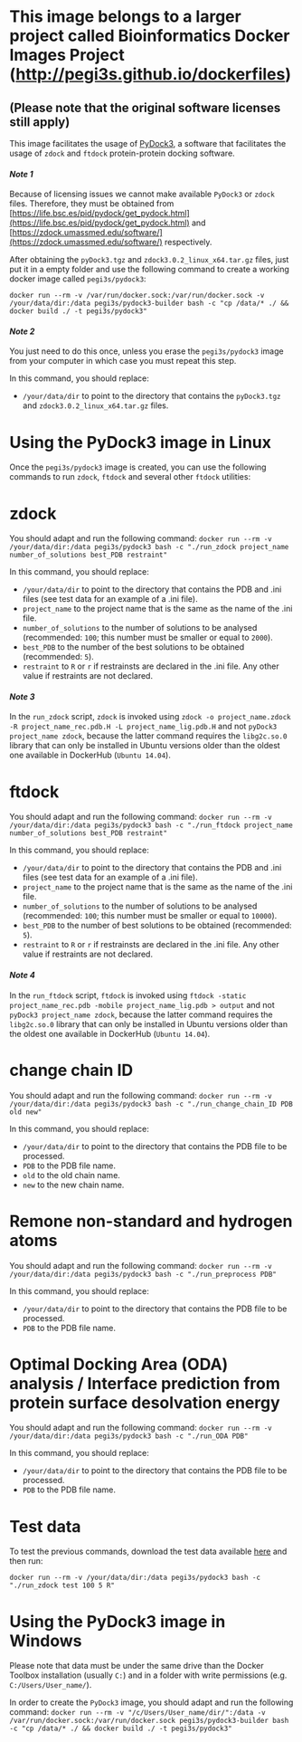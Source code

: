 # This image belongs to a larger project called Bioinformatics Docker Images Project (http://pegi3s.github.io/dockerfiles)
## (Please note that the original software licenses still apply)

This image facilitates the usage of [PyDock3](https://life.bsc.es/pid/pydock/), a software that facilitates the usage of `zdock` and `ftdock` protein-protein docking software.

#### *Note 1*

Because of licensing issues we cannot make available `PyDock3` or `zdock` files. Therefore, they must be obtained from [https://life.bsc.es/pid/pydock/get_pydock.html](https://life.bsc.es/pid/pydock/get_pydock.html) and [https://zdock.umassmed.edu/software/](https://zdock.umassmed.edu/software/) respectively.

After obtaining the `pyDock3.tgz` and `zdock3.0.2_linux_x64.tar.gz` files, just put it in a empty folder and use the following command to create a working docker image called `pegi3s/pydock3`:

`docker run --rm -v /var/run/docker.sock:/var/run/docker.sock -v /your/data/dir:/data pegi3s/pydock3-builder bash -c "cp /data/* ./ && docker build ./ -t pegi3s/pydock3"`

#### *Note 2* 

You just need to do this once, unless you erase the `pegi3s/pydock3` image from your computer in which case you must repeat this step.

In this command, you should replace:

- `/your/data/dir` to point to the directory that contains the `pyDock3.tgz` and `zdock3.0.2_linux_x64.tar.gz` files.

# Using the PyDock3 image in Linux

Once the `pegi3s/pydock3` image is created, you can use the following commands to run `zdock`, `ftdock` and several other `ftdock` utilities:

# zdock

You should adapt and run the following command: `docker run --rm -v /your/data/dir:/data pegi3s/pydock3 bash -c "./run_zdock project_name number_of_solutions best_PDB restraint"`

In this command, you should replace:

- `/your/data/dir` to point to the directory that contains the PDB and .ini files (see test data for an example of a .ini file).
- `project_name` to the project name that is the same as the name of the .ini file.
- `number_of_solutions` to the number of solutions to be analysed (recommended: `100`; this number must be smaller or equal to `2000`).
- `best_PDB` to the number of the best solutions to be obtained (recommended: `5`).
- `restraint` to `R` or `r` if restrainsts are declared in the .ini file. Any other value if restraints are not declared.

#### *Note 3*

In the `run_zdock` script, `zdock` is invoked using `zdock -o project_name.zdock -R project_name_rec.pdb.H -L project_name_lig.pdb.H` and not `pyDock3 project_name zdock`, because the latter command requires the `libg2c.so.0` library that can only be installed in Ubuntu versions older than the oldest one available in DockerHub (`Ubuntu 14.04`).

# ftdock

You should adapt and run the following command: `docker run --rm -v /your/data/dir:/data pegi3s/pydock3 bash -c "./run_ftdock project_name number_of_solutions best_PDB restraint"`

In this command, you should replace:

- `/your/data/dir` to point to the directory that contains the PDB and .ini files  (see test data for an example of a .ini file).
- `project_name` to the project name that is the same as the name of the .ini file.
- `number_of_solutions` to the number of solutions to be analysed (recommended: `100`; this number must be smaller or equal to `10000`).
- `best_PDB` to the number of best solutions to be obtained (recommended: `5`).
- `restraint` to `R` or `r` if restrainsts are declared in the .ini file. Any other value if restraints are not declared.
	
#### *Note 4*

In the `run_ftdock` script, `ftdock` is invoked using `ftdock -static project_name_rec.pdb -mobile project_name_lig.pdb > output` and not `pyDock3 project_name zdock`, because the latter command requires the `libg2c.so.0` library that can only be installed in Ubuntu versions older than the oldest one available in DockerHub (`Ubuntu 14.04`).

# change chain ID

You should adapt and run the following command: `docker run --rm -v /your/data/dir:/data pegi3s/pydock3 bash -c "./run_change_chain_ID PDB old new"`

In this command, you should replace:

- `/your/data/dir` to point to the directory that contains the PDB file to be processed.
- `PDB` to the PDB file name.
- `old` to the old chain name.
- `new` to the new chain name.
	
# Remone non-standard and hydrogen atoms

You should adapt and run the following command: `docker run --rm -v /your/data/dir:/data pegi3s/pydock3 bash -c "./run_preprocess PDB"`

In this command, you should replace:

- `/your/data/dir` to point to the directory that contains the PDB file to be processed.
- `PDB` to the PDB file name.

# Optimal Docking Area (ODA) analysis / Interface prediction from protein surface desolvation energy

You should adapt and run the following command: `docker run --rm -v /your/data/dir:/data pegi3s/pydock3 bash -c "./run_ODA PDB"`

In this command, you should replace:

- `/your/data/dir` to point to the directory that contains the PDB file to be processed.
- `PDB` to the PDB file name.
	
# Test data

To test the previous commands, download the test data available [here](https://github.com/pegi3s/dockerfiles/tree/master/pydock3-builder/3.0/test_data/) and then run:

`docker run --rm -v /your/data/dir:/data pegi3s/pydock3 bash -c "./run_zdock test 100 5 R"`

# Using the PyDock3 image in Windows

Please note that data must be under the same drive than the Docker Toolbox installation (usually `C:`) and in a folder with write permissions (e.g. `C:/Users/User_name/`).

In order to create the `PyDock3` image, you should adapt and run the following command: `docker run --rm -v "/c/Users/User_name/dir/":/data -v /var/run/docker.sock:/var/run/docker.sock pegi3s/pydock3-builder bash -c "cp /data/* ./ && docker build ./ -t pegi3s/pydock3"`
